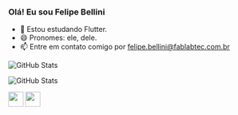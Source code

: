### Olá! Eu sou Felipe Bellini

- 🌱 Estou estudando Flutter.
- 😄 Pronomes: ele, dele.
- 📫 Entre em contato comigo por felipe.bellini@fablabtec.com.br

<!--![GitHub Stats](https://github-readme-stats.vercel.app/api?username=FelipeKing&theme=github_dark)-->
![GitHub Stats](https://github-readme-stats.vercel.app/api?username=FelipeKing&bg_color=000000&show_icons=true&title_color=fff700&border_radius=10&border_color=eefc68&text_color=FFFFFF&icon_color=eefc68)

![GitHub Stats](https://github-readme-stats.vercel.app/api/top-langs/?username=FelipeKing&bg_color=000000&border_radius=10&border_color=eefc68&text_color=FFFFFF&icon_color=eefc68&title_color=fff700)

<img src="https://cdn.jsdelivr.net/gh/devicons/devicon/icons/flutter/flutter-original.svg" width="30" height="30" />  <img src="https://cdn.jsdelivr.net/gh/devicons/devicon/icons/dart/dart-original.svg" width="30" height="30"/>
<!--

https://www.youtube.com/watch?v=TsaLQAetPLU&ab_channel=RafaellaBallerini

![GitHub Stats](https://github-readme-stats.vercel.app/api?username=FelipeKing&theme=radical&bg_color=DEG,#fbff00,#00d9ff)
https://www.youtube.com/watch?v=oX7IyjHBhy0&ab_channel=CuriousGrids
**FelipeKing/FelipeKing** is a ✨ _special_ ✨ repository because its `README.md` (this file) appears on your GitHub profile.

Here are some ideas to get you started:

- 🔭 I’m currently working on ...
- 🌱 I’m currently learning ...
- 👯 I’m looking to collaborate on ...
- 🤔 I’m looking for help with ...
- 💬 Ask me about ...
- 📫 How to reach me: ...
- 😄 Pronouns: ...
- ⚡ Fun fact: ...

for more icons: https://emojipedia.org/
-->
